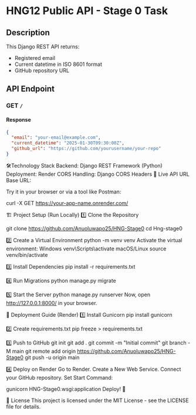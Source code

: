 # HNG12 Public API - Stage 0 Task

## Description
This Django REST API returns:
- Registered email
- Current datetime in ISO 8601 format
- GitHub repository URL

## API Endpoint
### GET `/`
#### Response
```json
{
  "email": "your-email@example.com",
  "current_datetime": "2025-01-30T09:30:00Z",
  "github_url": "https://github.com/yourusername/your-repo"
}
```

🛠️Technology Stack
Backend: Django REST Framework (Python)
Deployment: Render
CORS Handling: Django CORS Headers
🚀 Live API URL
Base URL: 

Try it in your browser or via a tool like Postman:

curl -X GET https://your-app-name.onrender.com/

🏗️ Project Setup (Run Locally)
1️⃣ Clone the Repository

git clone https://github.com/Anuoluwapo25/HNG-Stage0
cd Hng-stage0

2️⃣ Create a Virtual Environment
python -m venv venv
Activate the virtual environment:
Windows
venv\Scripts\activate
macOS/Linux
source venv/bin/activate

3️⃣ Install Dependencies
pip install -r requirements.txt

4️⃣ Run Migrations
python manage.py migrate

5️⃣ Start the Server
python manage.py runserver
Now, open http://127.0.0.1:8000/ in your browser.

🚀 Deployment Guide (Render)
1️⃣ Install Gunicorn
pip install gunicorn

2️⃣ Create requirements.txt
pip freeze > requirements.txt

3️⃣ Push to GitHub
git init
git add .
git commit -m "Initial commit"
git branch -M main
git remote add origin https://github.com/Anuoluwapo25/HNG-Stage0
git push -u origin main

4️⃣ Deploy on Render
Go to Render.
Create a New Web Service.
Connect your GitHub repository.
Set Start Command:

gunicorn HNG-Stage0.wsgi:application
Deploy! 🚀

📄 License
This project is licensed under the MIT License - see the LICENSE file for details.

